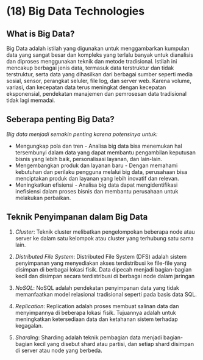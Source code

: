 # (18) Big Data Technologies

## What is Big Data?

Big Data adalah istilah yang digunakan untuk menggambarkan kumpulan data yang sangat besar dan kompleks yang terlalu banyak untuk dianalisis dan diproses menggunakan teknik dan metode tradisional. Istilah ini mencakup berbagai jenis data, termasuk data terstruktur dan tidak terstruktur, serta data yang dihasilkan dari berbagai sumber seperti media sosial, sensor, perangkat seluler, file log, dan server web. Karena volume, variasi, dan kecepatan data terus meningkat dengan kecepatan eksponensial, pendekatan manajemen dan pemrosesan data tradisional tidak lagi memadai.

## Seberapa penting Big Data?

*Big data menjadi semakin penting karena potensinya untuk:*

- Mengungkap pola dan tren - Analisa big data bisa menemukan hal tersembunyi dalam data yang dapat membantu pengambilan keputusan bisnis yang lebih baik, personalisasi layanan, dan lain-lain.
- Mengembangkan produk dan layanan baru - Dengan memahami kebutuhan dan perilaku pengguna melalui big data, perusahaan bisa menciptakan produk dan layanan yang lebih inovatif dan relevan.
- Meningkatkan efisiensi - Analisa big data dapat mengidentifikasi inefisiensi dalam proses bisnis dan membantu perusahaan untuk melakukan perbaikan.

## Teknik Penyimpanan dalam Big Data

1. *Cluster*: Teknik cluster melibatkan pengelompokan beberapa node atau server ke dalam satu kelompok atau cluster yang terhubung satu sama lain.

2. *Distributed File System*: Distributed File System (DFS) adalah sistem penyimpanan yang menyediakan akses terdistribusi ke file-file yang disimpan di berbagai lokasi fisik. Data dipecah menjadi bagian-bagian kecil dan disimpan secara terdistribusi di berbagai node dalam jaringan

3. *NoSQL*: NoSQL adalah pendekatan penyimpanan data yang tidak memanfaatkan model relasional tradisional seperti pada basis data SQL.

4. *Replication*: Replication adalah proses membuat salinan data dan menyimpannya di beberapa lokasi fisik. Tujuannya adalah untuk meningkatkan ketersediaan data dan ketahanan sistem terhadap kegagalan.

5. *Sharding*: Sharding adalah teknik pembagian data menjadi bagian-bagian kecil yang disebut shard atau partisi, dan setiap shard disimpan di server atau node yang berbeda.